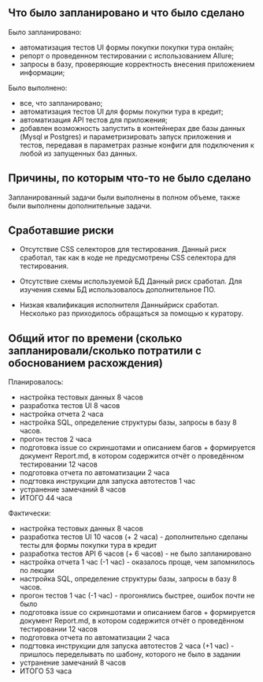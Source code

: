## Что было запланировано и что было сделано

 Было запланировано:
* автоматизация тестов UI формы покупки покупки тура онлайн;
* репорт о проведенном тестировании с использованием Allure;
* запросы в базу, проверяющие корректность внесения приложением информации;

Было выполнено:
* все, что запланировано;
* автоматизация тестов UI для формы покупки тура в кредит;
* автоматизация API тестов для приложения;
* добавлен возможность запустить в контейнерах две базы данных (Mysql и Postgres) и параметризировать запуск приложения и тестов, передавая в параметрах разные конфиги для подключения к любой из запущенных баз данных.

## Причины, по которым что-то не было сделано

Запланированный задачи были выполнены в полном объеме, также были выполнены дополнительные задачи.

## Сработавшие риски

* Отсутствие CSS селекторов для тестирования.
	Данный риск сработал, так как в коде не предусмотрены CSS селектора для тестирования.
	
* Отсутствие схемы используемой БД
	Данный риск сработал. Для изучения схемы БД использовалось дополнительное ПО.
	
* Низкая квалификация исполнителя
	Данныйриск сработал. Несколько раз приходилось обращаться за помощью к куратору.

## Общий итог по времени (сколько запланировали/сколько потратили с обоснованием расхождения)

Планировалось:
* настройка тестовых данных 8 часов
* разработка тестов UI 8 часов
* настройка отчета 2 часа
* настройка SQL, определение структуры базы, запросы в базу 8 часов.
* прогон тестов 2 часа
* подготовка issue со скриншотами и описанием багов + формируется документ Report.md, в котором содержится отчёт о проведённом тестировании 12 часов
* подготовка отчета по автоматизации 2 часа
* подгтовка инструкции для запуска автотестов 1 час
* устранение замечаний 8 часов
* ИТОГО 44 часа

Фактически:
* настройка тестовых данных 8 часов 
* разработка тестов UI 10 часов (+ 2 часа) - дополнительно сделаны тесты для формы покупки тура в кредит 
* разработка тестов API 6 часов (+ 6 часов) - не было запланировано
* настройка отчета 1 час (-1 час) - оказалось проще, чем запомнилось по лекции
* настройка SQL, определение структуры базы, запросы в базу 8 часов.
* прогон тестов 1 час (-1 час) - прогонялись быстрее, ошибок почти не было
* подготовка issue со скриншотами и описанием багов + формируется документ Report.md, в котором содержится отчёт о проведённом тестировании 12 часов
* подготовка отчета по автоматизации 2 часа
* подгтовка инструкции для запуска автотестов 2 часа (+1 час) - пришлось переделывать по шабону, которого не было в задании
* устранение замечаний 8 часов
* ИТОГО 53 часа

